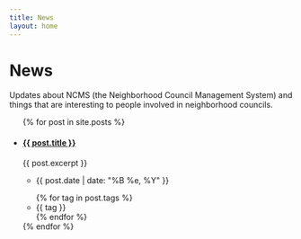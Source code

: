 ```yaml
---
title: News
layout: home
---
```


# News

Updates about NCMS (the Neighborhood Council Management System) and things that
are interesting to people involved in neighborhood councils.

<ul class="usa-collection">
  {% for post in site.posts %}
    <li class="usa-collection__item">
      <div class="usa-collection__body">
        <h4 class="usa-collection__heading">
          <a class="usa-link" href="{{ post.url }}">
            {{ post.title }}
          </a>
        </h4>
        <p class="usa-collection__description">
          {{ post.excerpt }}
        </p>
        <ul class="usa-collection__meta" aria-label="More information">
          <li class="usa-collection__meta-item">
            <time datetime="{{ post.date | date_to_xmlschema }}">
              {{ post.date | date: "%B %e, %Y" }}
            </time>
          </li>
        </ul>
        <ul class="usa-collection__meta" aria-label="Topics">
          {% for tag in post.tags %}
            <li class="usa-collection__meta-item usa-tag">{{ tag }}</li>
          {% endfor %}
        </ul>
      </div>
    </li>
  {% endfor %}
</ul>
